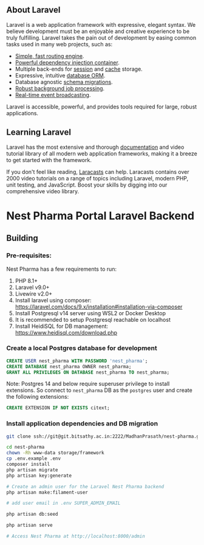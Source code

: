 ## About Laravel

Laravel is a web application framework with expressive, elegant syntax. We believe development must be an enjoyable and creative experience to be truly fulfilling. Laravel takes the pain out of development by easing common tasks used in many web projects, such as:

- [Simple, fast routing engine](https://laravel.com/docs/routing).
- [Powerful dependency injection container](https://laravel.com/docs/container).
- Multiple back-ends for [session](https://laravel.com/docs/session) and [cache](https://laravel.com/docs/cache) storage.
- Expressive, intuitive [database ORM](https://laravel.com/docs/eloquent).
- Database agnostic [schema migrations](https://laravel.com/docs/migrations).
- [Robust background job processing](https://laravel.com/docs/queues).
- [Real-time event broadcasting](https://laravel.com/docs/broadcasting).

Laravel is accessible, powerful, and provides tools required for large, robust applications.

## Learning Laravel

Laravel has the most extensive and thorough [documentation](https://laravel.com/docs) and video tutorial library of all modern web application frameworks, making it a breeze to get started with the framework.

If you don't feel like reading, [Laracasts](https://laracasts.com) can help. Laracasts contains over 2000 video tutorials on a range of topics including Laravel, modern PHP, unit testing, and JavaScript. Boost your skills by digging into our comprehensive video library.

# Nest Pharma Portal Laravel Backend

## Building

### Pre-requisites:
Nest Pharma has a few requirements to run:

1. PHP 8.1+
2. Laravel v9.0+
3. Livewire v2.0+
4. Install laravel using composer: https://laravel.com/docs/9.x/installation#installation-via-composer
5. Install Postgresql v14 server using WSL2 or Docker Desktop
6. It is recommended to setup Postgresql reachable on localhost
7. Install HeidiSQL for DB management: https://www.heidisql.com/download.php 

### Create a local Postgres database for development

```sql
CREATE USER nest_pharma WITH PASSWORD 'nest_pharma';
CREATE DATABASE nest_pharma OWNER nest_pharma;
GRANT ALL PRIVILEGES ON DATABASE nest_pharma TO nest_pharma;
```

Note: Postgres 14 and below require superuser privilege to install extensions. So connect to `nest_pharma` DB as the `postgres` user and create the following extensions:

```sql
CREATE EXTENSION IF NOT EXISTS citext;
```

### Install application dependencies and DB migration

```sh
git clone ssh://git@git.bitsathy.ac.in:2222/MadhanPrasath/nest-pharma.git

cd nest-pharma
chown -Rh www-data storage/framework
cp .env.example .env
composer install
php artisan migrate
php artisan key:generate

# Create an admin user for the Laravel Nest Pharma backend
php artisan make:filament-user

# add user email in .env SUPER_ADMIN_EMAIL 

php artisan db:seed

php artisan serve

# Access Nest Pharma at http://localhost:8000/admin
```
